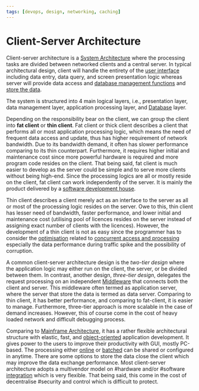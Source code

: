 ```yaml
---
tags: [devops, design, networking, caching]
---
```


# Client-Server Architecture

Client-server architecture is a [System Architecture](202303242154.md) where the
processing tasks are divided between networked clients and a central server. In
typical architectural design, client will handle the entirety of the [user interface](202303242118.md)
including data entry, data query, and screen presentation logic whereas server
will provide data access and [database management functions](202302101137.md)
and [store the data](202302101139.md).

The system is structured into 4 main logical layers, i.e., presentation layer,
data management layer, application processing layer, and
[Database](202302101139.md) layer.

Depending on the responsibility bear on the client, we can group the client into
**fat client** or **thin client**. Fat client or thick client describes a client
that performs all or most application processing logic, which means the need of
frequent data access and update, thus has higher requirement of network
bandwidth. Due to its bandwidth demand, it often has slower performance
comparing to its thin counterpart. Furthermore, it requires higher initial and
maintenance cost since more powerful hardware is required and more program code
resides on the client. That being said, fat client is much easier to develop as
the server could be simple and to serve more clients without being high-end.
Since the processing logics are all or mostly reside on the client, fat client
can work independently of the server. It is mainly the product delivered by a
[software development house](202304262205.md).

Thin client describes a client merely act as an interface to the server as all
or most of the processing logic resides on the server. Owe to this, thin client
has lesser need of bandwidth, faster performance, and lower initial and
maintenance cost (utilising pool of licences resides on the server instead of
assigning exact number of clients with the licences). However, the development
of a thin client is not as easy since the programmer has to consider the
[optimisation](202203011139.md) related to [concurrent access and processing](202202011815.md)
especially the data performance during traffic spike and the possibility of corruption.

A common client-server architecture design is the *two-tier design* where the
application logic may either run on the client, the server, or be divided
between them. In contrast, another design, *three-tier design*, delegates the
request processing on an independent [Middleware](202304201955.md) that connects
both the client and server. This middleware often termed as application server,
where the server that store the data is termed as data server. Comparing to
thin client, it has better performance, and comparing to fat-client, it is
easier to manage. Furthermore, three-tier approach is more scalable in the case
of demand increases. However, this of course come in the cost of heavy loaded
network and difficult debugging process.

Comparing to [Mainframe Architecture](202304202043.md), it has a rather flexible
architectural structure with elastic, fast, and [object-oriented](202202041514.md)
application development. It gives power to the users to improve their
productivity with GUI, mostly PC-based. The processing either
[online](202304202000.md) or [batched](202304202003.md) can be shared or
configured in anytime. There are some options to store the data close the
client which may improve the data exchange performance. Most client-server
architecture adopts a multivendor model on #hardware and/or #software
[integration](202303242149.md) which is very flexible. That being said, this
come in the cost of decentralise #security and control which is difficult to
protect.
